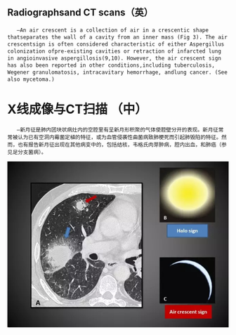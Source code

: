 ## Radiographsand CT scans（英）
       —An air crescent is a collection of air in a crescentic shape thatseparates the wall of a cavity from an inner mass (Fig 3). The air crescentsign is often considered characteristic of either Aspergillus colonization ofpre-existing cavities or retraction of infarcted lung in angioinvasive aspergillosis(9,10). However, the air crescent sign has also been reported in other conditions,including tuberculosis, Wegener granulomatosis, intracavitary hemorrhage, andlung cancer. (See also mycetoma.)
# X线成像与CT扫描 （中）
       —新月征是肺内团块状病灶内的空腔里有呈新月形积聚的气体使腔壁分开的表现。新月征常常被认为已有空洞内霉菌定植的特征，或为血管侵袭性曲菌病致肺梗死而引起肺毁陷的特征。然而，也有报告新月征出现在其他病变中的，包括结核，韦格氏肉芽肿病，腔内出血，和肺癌（参见足分支菌病）。

![](./_image/2017-04-29-06-28-17.jpg)
